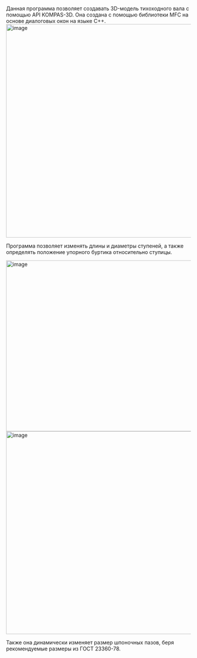 Данная программа позволяет создавать 3D-модель тихоходного вала с помощью API KOMPAS-3D. Она создана с помощью библиотеки MFC на основе диалоговых окон на языке C++.
<img width="767" height="581" alt="image" src="https://github.com/user-attachments/assets/d2cee188-daba-4c56-b48c-aed020582b2b" />

Программа позволяет изменять длины и диаметры ступеней, а также определять положение упорного буртика относительно ступицы.

<img width="1364" height="465" alt="image" src="https://github.com/user-attachments/assets/e4b86a28-5581-435c-960d-1ac989f5fdbd" />

<img width="1305" height="552" alt="image" src="https://github.com/user-attachments/assets/33337b5f-ab80-47d2-9e11-d31ed468e163" />

Также она динамически изменяет размер шпоночных пазов, беря рекомендуемые размеры из ГОСТ 23360-78.
